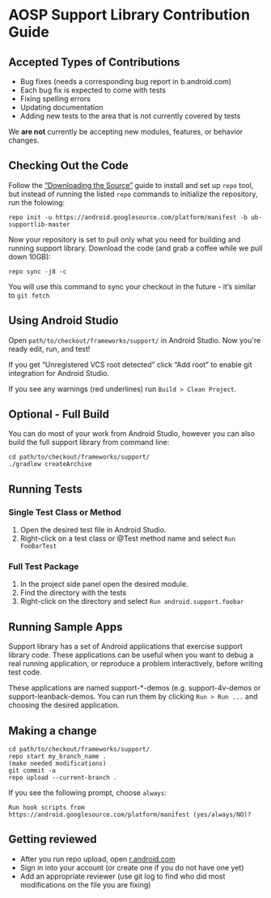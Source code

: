 # AOSP Support Library Contribution Guide
## Accepted Types of Contributions
* Bug fixes (needs a corresponding bug report in b.android.com)
* Each bug fix is expected to come with tests
* Fixing spelling errors
* Updating documentation
* Adding new tests to the area that is not currently covered by tests

We **are not** currently be accepting new modules, features, or behavior changes.

## Checking Out the Code
Follow the [“Downloading the Source”](https://source.android.com/source/downloading.html) guide to install and set up `repo` tool, but instead of running the listed `repo` commands to initialize the repository, run the folowing:

    repo init -u https://android.googlesource.com/platform/manifest -b ub-supportlib-master

Now your repository is set to pull only what you need for building and running support library. Download the code (and grab a coffee while we pull down 10GB):

    repo sync -j8 -c

You will use this command to sync your checkout in the future - it’s similar to `git fetch`


## Using Android Studio
Open `path/to/checkout/frameworks/support/` in Android Studio. Now you're ready edit, run, and test!

If you get “Unregistered VCS root detected” click “Add root” to enable git integration for Android Studio.

If you see any warnings (red underlines) run `Build > Clean Project`.

## Optional - Full Build
You can do most of your work from Android Studio, however you can also build the full support library from command line:

    cd path/to/checkout/frameworks/support/
    ./gradlew createArchive

## Running Tests

### Single Test Class or Method
1. Open the desired test file in Android Studio.
2. Right-click on a test class or @Test method name and select `Run FooBarTest`

### Full Test Package
1. In the project side panel open the desired module.
2. Find the directory with the tests
3. Right-click on the directory and select `Run android.support.foobar`

## Running Sample Apps
Support library has a set of Android applications that exercise support library code. These applications can be useful when you want to debug a real running application, or reproduce a problem interactively, before writing test code.

These applications are named support-\*-demos (e.g. support-4v-demos or support-leanback-demos. You can run them by clicking `Run > Run ...` and choosing the desired application.

## Making a change
    cd path/to/checkout/frameworks/support/
    repo start my_branch_name .
    (make needed modifications)
    git commit -a
    repo upload --current-branch .

If you see the following prompt, choose `always`:

    Run hook scripts from https://android.googlesource.com/platform/manifest (yes/always/NO)?

## Getting reviewed
* After you run repo upload, open [r.android.com](http://r.android.com)
* Sign in into your account (or create one if you do not have one yet)
* Add an appropriate reviewer (use git log to find who did most modifications on the file you are fixing)

